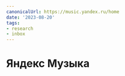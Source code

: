 ```yaml
---
canonicalUrl: https://music.yandex.ru/home
date: '2023-08-20'
tags:
- research
- inbox
---
```


# Яндекс Музыка